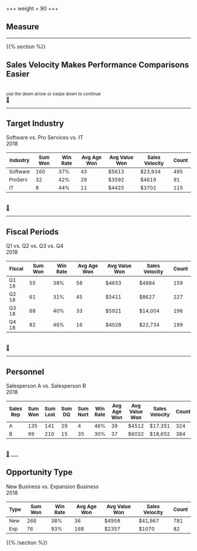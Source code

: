+++
weight = 90
+++

## Measure

___

{{% section %}}

## Sales Velocity Makes Performance Comparisons Easier

<br>
<small>
use the down arrow or swipe down to continue
</small>
<br>
<a href="#" class="navigate-down">🔽</a>

---

## Target Industry
Software vs. Pro Services vs. IT<br>
2018

|<small>Industry</small> |<small>Sum Won</small> |<small>Win Rate</small> |<small>Avg Age Won</small> |<small>Avg Value Won</small> |<small>Sales Velocity</small> |<small>Count</small> |
|-------------|--------|---------|------------|--------------|---------------|------|
|<small>Software</small>|<small>160</small>|<small>37% </small>|<small>43 </small>|<small>$5613</small>|<small>$23,934</small>|<small>495</small>| 
|<small>ProServ</small>|<small>32</small>|<small>42%</small>|<small>29</small>|<small>$3592</small>|<small>$4619</small>|<small>91</small>| 
|<small>IT</small>|<small>8</small>|<small>44%</small>|<small>11</small>|<small>$4425</small>|<small>$3702</small>|<small>115</small>|

<br>
<a href="#" class="navigate-down">🔽</a>

---

## Fiscal Periods
Q1 vs. Q2 vs. Q3 vs. Q4<br>
2018

|<small>Fiscal</small> |<small>Sum Won</small> |<small>Win Rate</small> |<small>Avg Age Won</small> |<small>Avg Value Won</small> |<small>Sales Velocity</small> |<small>Count</small> |
|-------------|--------|---------|------------|--------------|---------------|------|
|<small>Q1 18</small>|<small>55</small>|<small>38% </small>|<small>58</small>|<small>$4653</small>|<small>$4884</small>|<small>159</small>| 
|<small>Q2 18</small>|<small>61</small>|<small>31%</small>|<small>45</small>|<small>$5411</small>|<small>$8627</small>|<small>227</small>| 
|<small>Q3 18</small>|<small>68</small>|<small>40%</small>|<small>33</small>|<small>$5921</small>|<small>$14,004</small>|<small>196</small>|
|<small>Q4 18</small>|<small>82</small>|<small>46%</small>|<small>16</small>|<small>$4028</small>|<small>$22,734</small>|<small>199</small>|

<br>
<a href="#" class="navigate-down">🔽</a>

---

## Personnel
Salesperson A vs. Salesperson B<br>
2018

|<small>Sales Rep</small> |<small>Sum Won</small> |<small>Sum Lost</small> |<small>Sum DQ</small> |<small>Sum Nurt</small> |<small>Win Rate</small> |<small>Avg Age Won</small> |<small>Avg Value Won</small> |<small>Sales Velocity</small> |<small>Count</small> |
|-------------|-------------|-------------|-------------|--------|---------|------------|--------------|---------------|------|
|<small>A</small>|<small>135</small> |<small>141</small> |<small>29</small> |<small>4</small>|<small>46% </small>|<small>39</small>|<small>$4512</small>|<small>$17,351</small>|<small>324</small>| 
|<small>B</small>|<small>99</small> |<small>210</small> |<small>15</small> |<small>35</small>|<small>30%</small>|<small>37</small>|<small>$6032</small>|<small>$18,652</small>|<small>384</small>| 

<br>
<a href="#" class="navigate-down">🔽</a>
___

## Opportunity Type
New Business vs. Expansion Business<br>
2018

|<small>Type</small> |<small>Sum Won</small> |<small>Win Rate</small> |<small>Avg Age Won</small> |<small>Avg Value Won</small> |<small>Sales Velocity</small> |<small>Count</small> |
|-------------|--------|---------|------------|--------------|---------------|------|
|<small>New</small>|<small>266</small>|<small>38% </small>|<small>36</small>|<small>$4958</small>|<small>$41,967</small>|<small>781</small>| 
|<small>Exp</small>|<small>76</small>|<small>93%</small>|<small>168</small>|<small>$2357</small>|<small>$1070</small>|<small>82</small>|

{{% /section %}}
